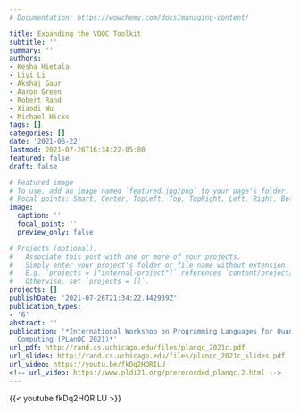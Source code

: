 ```yaml
---
# Documentation: https://wowchemy.com/docs/managing-content/

title: Expanding the VOQC Toolkit
subtitle: ''
summary: ''
authors:
- Kesha Hietala
- Liyi Li
- Akshaj Gaur
- Aaron Green
- Robert Rand
- Xiaodi Wu
- Michael Hicks
tags: []
categories: []
date: '2021-06-22'
lastmod: 2021-07-26T16:34:22-05:00
featured: false
draft: false

# Featured image
# To use, add an image named `featured.jpg/png` to your page's folder.
# Focal points: Smart, Center, TopLeft, Top, TopRight, Left, Right, BottomLeft, Bottom, BottomRight.
image:
  caption: ''
  focal_point: ''
  preview_only: false

# Projects (optional).
#   Associate this post with one or more of your projects.
#   Simply enter your project's folder or file name without extension.
#   E.g. `projects = ["internal-project"]` references `content/project/deep-learning/index.md`.
#   Otherwise, set `projects = []`.
projects: []
publishDate: '2021-07-26T21:34:22.442939Z'
publication_types:
- '6'
abstract: ''
publication: '*International Workshop on Programming Languages for Quantum
  Computing (PLanQC 2021)*'
url_pdf: http://rand.cs.uchicago.edu/files/planqc_2021c.pdf
url_slides: http://rand.cs.uchicago.edu/files/planqc_2021c_slides.pdf
url_video: https://youtu.be/fkDq2HQRILU
<!-- url_video: https://www.pldi21.org/prerecorded_planqc.2.html -->
---
```


<p>
{{< youtube fkDq2HQRILU >}}
</p>

